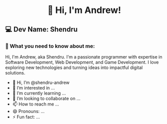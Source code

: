 <h1 align="center">👋 Hi, I'm Andrew!</h1>

## 💻 Dev Name: Shendru

### 👦 What you need to know about me:
Hi, I'm Andrew, aka Shendru. I'm a passionate programmer with expertise in Software Development, Web Development, and Game Development. I love exploring new technologies and turning ideas into impactful digital solutions.


- 👋 Hi, I’m @shendru-andrew
- 👀 I’m interested in ...
- 🌱 I’m currently learning ...
- 💞️ I’m looking to collaborate on ...
- 📫 How to reach me ...
- 😄 Pronouns: ...
- ⚡ Fun fact: ...

<!---
shendru-andrew/shendru-andrew is a ✨ special ✨ repository because its `README.md` (this file) appears on your GitHub profile.
You can click the Preview link to take a look at your changes.
--->
